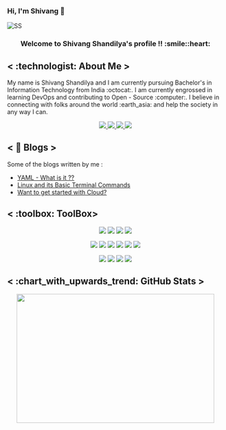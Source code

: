 ### Hi, I'm Shivang 👋

![SS](https://user-images.githubusercontent.com/101946115/211159424-7b773242-fb94-4c6b-8181-6915f04de19c.png)

<h3 align = "center">Welcome to Shivang Shandilya's profile !! :smile::heart:
</h3>

<h2>< :technologist:	About Me ></h2>
My name is Shivang Shandilya and I am currently pursuing Bachelor's in Information Technology from India :octocat:. I am currently engrossed in learning DevOps and contributing to Open - Source  :computer:.
I believe in connecting with folks around the world :earth_asia: and help the society in any way I can.

<p align = "center">

<a href = "https://www.linkedin.com/in/shivang-shandilya-8b926b218/">
<img src = "https://img.shields.io/badge/LinkedIn-0077B5?style=for-the-badge&logo=linkedin&logoColor=white" />
</a>


<a href = "https://twitter.com/shivv_twt">
<img src = "https://img.shields.io/badge/Twitter-1DA1F2?style=for-the-badge&logo=twitter&logoColor=white" />
</a>


<a href = "https://leetcode.com/ShivangShandilya/">
<img src = "https://img.shields.io/badge/-LeetCode-FFA116?style=for-the-badge&logo=LeetCode&logoColor=black" />
</a>


<a href = "https://hashnode.com/@KubeMan">
<img src = "https://img.shields.io/badge/Hashnode-2962FF?style=for-the-badge&logo=hashnode&logoColor=white" />
</a>

</p>

 <h2>< 📔 Blogs ></h2>
 
 Some of the blogs written by me :
 
 - [YAML - What is it ??](https://mydevopsjourney.hashnode.dev/yaml-what-is-it)
 - [Linux and its Basic Terminal Commands](https://mydevopsjourney.hashnode.dev/linux-and-its-basic-terminal-commands)
 - [Want to get started with Cloud?](https://mydevopsjourney.hashnode.dev/want-to-get-started-with-cloud)

  
<h2>< :toolbox: ToolBox></h2>

<p align = "center">

<img src = "https://img.shields.io/badge/C%2B%2B-00599C?style=for-the-badge&logo=c%2B%2B&logoColor=white" />

<img src = "https://camo.githubusercontent.com/7978ec9bac63ff07aafd64617779c8096ce5af7c744b0f62685e3aadda0857f9/68747470733a2f2f696d672e736869656c64732e696f2f62616467652f2d6a6176612d7265643f7374796c653d666f722d7468652d6261646765266c6f676f3d6a617661266c6f676f436f6c6f723d626c61636b" />

<img src = "https://img.shields.io/badge/JavaScript-323330?style=for-the-badge&logo=javascript&logoColor=F7DF1E" />

<img src = "https://img.shields.io/badge/Go-00ADD8?style=for-the-badge&logo=go&logoColor=white" />

</p>

<p align = "center">

<img src = "https://img.shields.io/badge/HTML5-E34F26?style=for-the-badge&logo=html5&logoColor=white" />

<img src = "https://img.shields.io/badge/CSS3-1572B6?style=for-the-badge&logo=css3&logoColor=white"/>

<img src = "https://img.shields.io/badge/Bootstrap-563D7C?style=for-the-badge&logo=bootstrap&logoColor=white"/>

<img src = "https://img.shields.io/badge/React-20232A?style=for-the-badge&logo=react&logoColor=61DAFB"/>

<img src = "https://img.shields.io/badge/next.js-000000?style=for-the-badge&logo=nextdotjs&logoColor=white"/>

<img src = "https://img.shields.io/badge/firebase-ffca28?style=for-the-badge&logo=firebase&logoColor=black"/>

</p>

<p align = "center">

<img src = "https://img.shields.io/badge/-CodeChef-5B4638?style=for-the-badge&logo=CodeChef&logoColor=white"/>

<img src = "https://img.shields.io/badge/IntelliJ_IDEA-000000.svg?style=for-the-badge&logo=intellij-idea&logoColor=white"/>

<img src = "https://img.shields.io/badge/VSCode-0078D4?style=for-the-badge&logo=visual%20studio%20code&logoColor=white"/>

<img src = "https://camo.githubusercontent.com/973713a83a9b267768bdd9e7ad65a189864927a541ef5c5c0314aa40ed0b3bc6/68747470733a2f2f696d672e736869656c64732e696f2f62616467652f2d6769742d4631353032463f7374796c653d666f722d7468652d6261646765266c6f676f3d676974266c6f676f436f6c6f723d7768697465"/>

</p>

<h2>< :chart_with_upwards_trend:	GitHub Stats ></h2>

 
 <p align="center">
  <img width="460" height="300" src="https://github-readme-stats.vercel.app/api?username=ShivangShandilya&show_icons=true&theme=radical">
</p>

